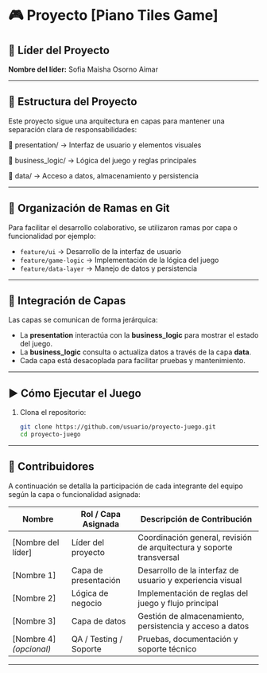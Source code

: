 # 🎮 Proyecto [Piano Tiles Game]

## 👤 Líder del Proyecto
**Nombre del líder:** Sofia Maisha Osorno Aimar

---

## 🧱 Estructura del Proyecto

Este proyecto sigue una arquitectura en capas para mantener una separación clara de responsabilidades:

📁 presentation/ → Interfaz de usuario y elementos visuales

📁 business_logic/ → Lógica del juego y reglas principales 

📁 data/ → Acceso a datos, almacenamiento y persistencia


---

## 🌿 Organización de Ramas en Git

Para facilitar el desarrollo colaborativo, se utilizaron ramas por capa o funcionalidad por ejemplo:

- `feature/ui` → Desarrollo de la interfaz de usuario  
- `feature/game-logic` → Implementación de la lógica del juego  
- `feature/data-layer` → Manejo de datos y persistencia

---

## 🔗 Integración de Capas

Las capas se comunican de forma jerárquica:

- La **presentation** interactúa con la **business_logic** para mostrar el estado del juego.
- La **business_logic** consulta o actualiza datos a través de la capa **data**.
- Cada capa está desacoplada para facilitar pruebas y mantenimiento.

---

## ▶️ Cómo Ejecutar el Juego

1. Clona el repositorio:  
   ```bash
   git clone https://github.com/usuario/proyecto-juego.git
   cd proyecto-juego


---

## 👥 Contribuidores

A continuación se detalla la participación de cada integrante del equipo según la capa o funcionalidad asignada:

| Nombre                | Rol / Capa Asignada       | Descripción de Contribución                                         |
|-----------------------|---------------------------|----------------------------------------------------------------------|
| [Nombre del líder]    | Líder del proyecto         | Coordinación general, revisión de arquitectura y soporte transversal |
| [Nombre 1]            | Capa de presentación       | Desarrollo de la interfaz de usuario y experiencia visual            |
| [Nombre 2]            | Lógica de negocio          | Implementación de reglas del juego y flujo principal                 |
| [Nombre 3]            | Capa de datos              | Gestión de almacenamiento, persistencia y acceso a datos             |
| [Nombre 4] *(opcional)* | QA / Testing / Soporte     | Pruebas, documentación y soporte técnico                             |

---


